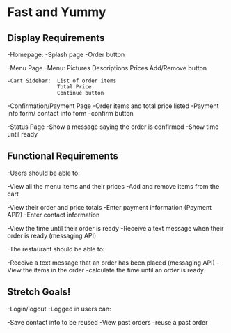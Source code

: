 # Fast and Yummy

## Display Requirements

-Homepage:
    -Splash page
    -Order button

-Menu Page
    -Menu:  Pictures
            Descriptions
            Prices
            Add/Remove button

    -Cart Sidebar:  List of order items
                    Total Price
                    Continue button        

-Confirmation/Payment Page
    -Order items and total price listed
    -Payment info form/ contact info form
    -confirm button 

-Status Page
    -Show a message saying the order is confirmed
    -Show time until ready               


## Functional Requirements 

-Users should be able to:

  -View all the menu items and their prices
  -Add and remove items from the cart

  -View their order and price totals
  -Enter payment information (Payment API?)
  -Enter contact information

  -View the time until their order is ready
  -Receive a text message when their order is ready (messaging API)

-The restaurant should be able to:

  -Receive a text message that an order has been placed (messaging API)
  -View the items in the order
  -calculate the time until an order is ready


## Stretch Goals!

-Login/logout
-Logged in users can:
  
  -Save contact info to be reused
  -View past orders
  -reuse a past order  


